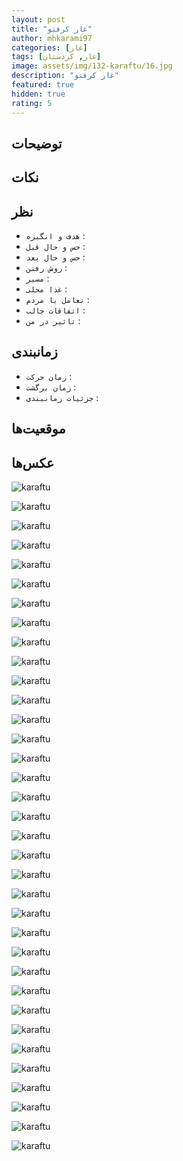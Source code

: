 ```yaml
---
layout: post
title: "غار کرفتو"
author: mhkarami97
categories: [غار]
tags: [غار, کردستان]
image: assets/img/132-karaftu/16.jpg
description: "غار کرفتو"
featured: true
hidden: true
rating: 5
---
```


## توضیحات


## نکات


## نظر
 - `هدف و انگیزه` : 
 - `حس و حال قبل` : 
 - `حس و حال بعد` : 
 - `روش رفتن` : 
 - `مسیر` : 
 - `غذا محلی` : 
 - `تعامل با مردم` : 
 - `اتفاقات جالب` : 
 - `تاثیر در من` : 

## زمانبندی
 - `زمان حرکت` : 
 - `زمان برگشت` : 
 - `جزئیات زمانبندی` : 

## موقعیت‌ها
[]()  

## عکس‌ها

![karaftu](/assets/img/132-karaftu/01.jpg)  
  
![karaftu](/assets/img/132-karaftu/02.jpg)  
  
![karaftu](/assets/img/132-karaftu/03.jpg)  
  
![karaftu](/assets/img/132-karaftu/04.jpg)  
  
![karaftu](/assets/img/132-karaftu/05.jpg)  
  
![karaftu](/assets/img/132-karaftu/06.jpg)  
  
![karaftu](/assets/img/132-karaftu/07.jpg)  
  
![karaftu](/assets/img/132-karaftu/08.jpg)  
  
![karaftu](/assets/img/132-karaftu/09.jpg)  
  
![karaftu](/assets/img/132-karaftu/10.jpg)  
  
![karaftu](/assets/img/132-karaftu/11.jpg)  
  
![karaftu](/assets/img/132-karaftu/12.jpg)  
  
![karaftu](/assets/img/132-karaftu/13.jpg)  
  
![karaftu](/assets/img/132-karaftu/14.jpg)  
  
![karaftu](/assets/img/132-karaftu/15.jpg)  
  
![karaftu](/assets/img/132-karaftu/16.jpg)  
  
![karaftu](/assets/img/132-karaftu/17.jpg)  
  
![karaftu](/assets/img/132-karaftu/18.jpg)  
  
![karaftu](/assets/img/132-karaftu/19.jpg)  
  
![karaftu](/assets/img/132-karaftu/20.jpg)  
  
![karaftu](/assets/img/132-karaftu/21.jpg)  
  
![karaftu](/assets/img/132-karaftu/22.jpg)  
  
![karaftu](/assets/img/132-karaftu/23.jpg)  
  
![karaftu](/assets/img/132-karaftu/24.jpg)  
  
![karaftu](/assets/img/132-karaftu/25.jpg)  
  
![karaftu](/assets/img/132-karaftu/26.jpg)  
  
![karaftu](/assets/img/132-karaftu/27.jpg)  
  
![karaftu](/assets/img/132-karaftu/28.jpg)  

![karaftu](/assets/img/132-karaftu/29.jpg)  
  
![karaftu](/assets/img/132-karaftu/30.jpg)  
  
![karaftu](/assets/img/132-karaftu/31.jpg)  
  
![karaftu](/assets/img/132-karaftu/32.jpg)  
  
![karaftu](/assets/img/132-karaftu/33.jpg)  
  
![karaftu](/assets/img/132-karaftu/34.jpg)  
  
![karaftu](/assets/img/132-karaftu/35.jpg)  